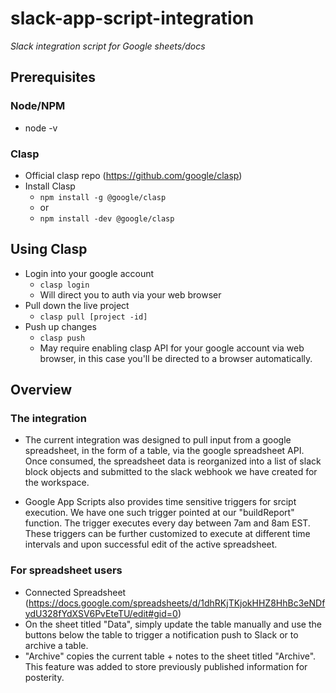 # slack-app-script-integration

_Slack integration script for Google sheets/docs_

## Prerequisites

### Node/NPM

- node -v

### Clasp

- Official clasp repo (https://github.com/google/clasp)
- Install Clasp
  - `npm install -g @google/clasp`
  - or
  - `npm install -dev @google/clasp`

## Using Clasp

- Login into your google account
  - `clasp login`
  - Will direct you to auth via your web browser
- Pull down the live project
  - `clasp pull [project -id]`
- Push up changes
  - `clasp push`
  - May require enabling clasp API for your google account via web browser, in this case you'll be directed to a browser automatically.

## Overview

### The integration

- The current integration was designed to pull input from a google spreadsheet, in the form of a table, via the google spreadsheet API. Once consumed, the spreadsheet data is reorganized into a list of slack block objects and submitted to the slack webhook we have created for the workspace.

- Google App Scripts also provides time sensitive triggers for srcipt execution. We have one such trigger pointed at our "buildReport" function. The trigger executes every day between 7am and 8am EST. These triggers can be further customized to execute at different time intervals and upon successful edit of the active spreadsheet.

### For spreadsheet users

- Connected Spreadsheet (https://docs.google.com/spreadsheets/d/1dhRKjTKjokHHZ8HhBc3eNDfydU328fYdXSV6PvEteTU/edit#gid=0)
- On the sheet titled "Data", simply update the table manually and use the buttons below the table to trigger a notification push to Slack or to archive a table.
- "Archive" copies the current table + notes to the sheet titled "Archive". This feature was added to store previously published information for posterity.
